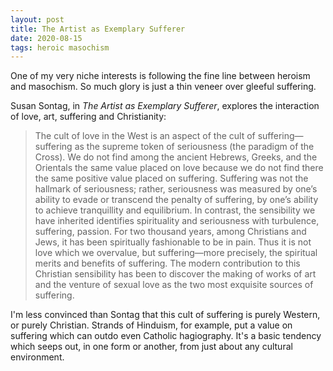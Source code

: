 ```yaml
---
layout: post
title: The Artist as Exemplary Sufferer
date: 2020-08-15
tags: heroic masochism
---
```




One of my very niche interests is following the fine line between heroism and masochism. So much glory is just a thin veneer over gleeful suffering.

Susan Sontag, in _The Artist as Exemplary Sufferer_, explores the interaction of love, art, suffering and Christianity:

> The cult of love in the West is an aspect of the cult of suffering—suffering as the supreme token of seriousness (the paradigm of the Cross). We do not find among the ancient Hebrews, Greeks, and the Orientals the same value placed on love because we do not find there the same positive value placed on suffering. Suffering was not the hallmark of seriousness; rather, seriousness was measured by one’s ability to evade or transcend the penalty of suffering, by one’s ability to achieve tranquillity and equilibrium. In contrast, the sensibility we have inherited identifies spirituality and seriousness with turbulence, suffering, passion. For two thousand years,  among Christians and Jews, it has been spiritually fashionable to be in pain. Thus it is not love which we overvalue, but suffering—more precisely, the spiritual merits and benefits of suffering.
> The modern contribution to this Christian sensibility has been to discover the making of works of art and the venture of sexual love as the two most exquisite sources of suffering.

I'm less convinced than Sontag that this cult of suffering is purely Western, or purely Christian. Strands of Hinduism, for example, put a value on suffering which can outdo even Catholic hagiography. It's a basic tendency which seeps out, in one form or another, from just about any cultural environment.



